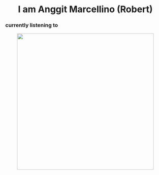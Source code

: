 <h1 align= "center"><b> I am Anggit Marcellino (Robert)</b></h1>

### currently listening to
<p align="center">  <img src="https://media.giphy.com/media/jPGMVVCDzfQdeaxm2t/giphy.gif" width="430px">




